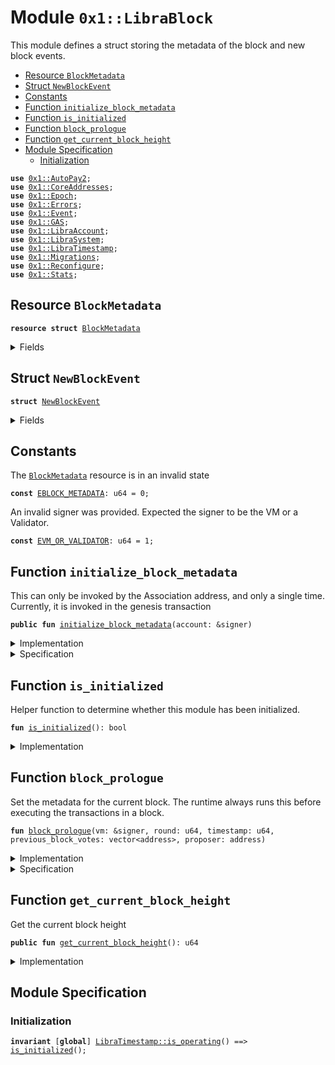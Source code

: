 
<a name="0x1_LibraBlock"></a>

# Module `0x1::LibraBlock`

This module defines a struct storing the metadata of the block and new block events.


-  [Resource `BlockMetadata`](#0x1_LibraBlock_BlockMetadata)
-  [Struct `NewBlockEvent`](#0x1_LibraBlock_NewBlockEvent)
-  [Constants](#@Constants_0)
-  [Function `initialize_block_metadata`](#0x1_LibraBlock_initialize_block_metadata)
-  [Function `is_initialized`](#0x1_LibraBlock_is_initialized)
-  [Function `block_prologue`](#0x1_LibraBlock_block_prologue)
-  [Function `get_current_block_height`](#0x1_LibraBlock_get_current_block_height)
-  [Module Specification](#@Module_Specification_1)
    -  [Initialization](#@Initialization_2)


<pre><code><b>use</b> <a href="AutoPay.md#0x1_AutoPay2">0x1::AutoPay2</a>;
<b>use</b> <a href="CoreAddresses.md#0x1_CoreAddresses">0x1::CoreAddresses</a>;
<b>use</b> <a href="Epoch.md#0x1_Epoch">0x1::Epoch</a>;
<b>use</b> <a href="Errors.md#0x1_Errors">0x1::Errors</a>;
<b>use</b> <a href="Event.md#0x1_Event">0x1::Event</a>;
<b>use</b> <a href="GAS.md#0x1_GAS">0x1::GAS</a>;
<b>use</b> <a href="LibraAccount.md#0x1_LibraAccount">0x1::LibraAccount</a>;
<b>use</b> <a href="LibraSystem.md#0x1_LibraSystem">0x1::LibraSystem</a>;
<b>use</b> <a href="LibraTimestamp.md#0x1_LibraTimestamp">0x1::LibraTimestamp</a>;
<b>use</b> <a href="Migrations.md#0x1_Migrations">0x1::Migrations</a>;
<b>use</b> <a href="Reconfigure.md#0x1_Reconfigure">0x1::Reconfigure</a>;
<b>use</b> <a href="Stats.md#0x1_Stats">0x1::Stats</a>;
</code></pre>



<a name="0x1_LibraBlock_BlockMetadata"></a>

## Resource `BlockMetadata`



<pre><code><b>resource</b> <b>struct</b> <a href="LibraBlock.md#0x1_LibraBlock_BlockMetadata">BlockMetadata</a>
</code></pre>



<details>
<summary>Fields</summary>


<dl>
<dt>
<code>height: u64</code>
</dt>
<dd>
 Height of the current block
</dd>
<dt>
<code>new_block_events: <a href="Event.md#0x1_Event_EventHandle">Event::EventHandle</a>&lt;<a href="LibraBlock.md#0x1_LibraBlock_NewBlockEvent">LibraBlock::NewBlockEvent</a>&gt;</code>
</dt>
<dd>
 Handle where events with the time of new blocks are emitted
</dd>
</dl>


</details>

<a name="0x1_LibraBlock_NewBlockEvent"></a>

## Struct `NewBlockEvent`



<pre><code><b>struct</b> <a href="LibraBlock.md#0x1_LibraBlock_NewBlockEvent">NewBlockEvent</a>
</code></pre>



<details>
<summary>Fields</summary>


<dl>
<dt>
<code>round: u64</code>
</dt>
<dd>

</dd>
<dt>
<code>proposer: address</code>
</dt>
<dd>

</dd>
<dt>
<code>previous_block_votes: vector&lt;address&gt;</code>
</dt>
<dd>

</dd>
<dt>
<code>time_microseconds: u64</code>
</dt>
<dd>
 On-chain time during  he block at the given height
</dd>
</dl>


</details>

<a name="@Constants_0"></a>

## Constants


<a name="0x1_LibraBlock_EBLOCK_METADATA"></a>

The <code><a href="LibraBlock.md#0x1_LibraBlock_BlockMetadata">BlockMetadata</a></code> resource is in an invalid state


<pre><code><b>const</b> <a href="LibraBlock.md#0x1_LibraBlock_EBLOCK_METADATA">EBLOCK_METADATA</a>: u64 = 0;
</code></pre>



<a name="0x1_LibraBlock_EVM_OR_VALIDATOR"></a>

An invalid signer was provided. Expected the signer to be the VM or a Validator.


<pre><code><b>const</b> <a href="LibraBlock.md#0x1_LibraBlock_EVM_OR_VALIDATOR">EVM_OR_VALIDATOR</a>: u64 = 1;
</code></pre>



<a name="0x1_LibraBlock_initialize_block_metadata"></a>

## Function `initialize_block_metadata`

This can only be invoked by the Association address, and only a single time.
Currently, it is invoked in the genesis transaction


<pre><code><b>public</b> <b>fun</b> <a href="LibraBlock.md#0x1_LibraBlock_initialize_block_metadata">initialize_block_metadata</a>(account: &signer)
</code></pre>



<details>
<summary>Implementation</summary>


<pre><code><b>public</b> <b>fun</b> <a href="LibraBlock.md#0x1_LibraBlock_initialize_block_metadata">initialize_block_metadata</a>(account: &signer) {
    <a href="LibraTimestamp.md#0x1_LibraTimestamp_assert_genesis">LibraTimestamp::assert_genesis</a>();
    // Operational constraint, only callable by the Association address
    <a href="CoreAddresses.md#0x1_CoreAddresses_assert_libra_root">CoreAddresses::assert_libra_root</a>(account);

    <b>assert</b>(!<a href="LibraBlock.md#0x1_LibraBlock_is_initialized">is_initialized</a>(), <a href="Errors.md#0x1_Errors_already_published">Errors::already_published</a>(<a href="LibraBlock.md#0x1_LibraBlock_EBLOCK_METADATA">EBLOCK_METADATA</a>));
    move_to&lt;<a href="LibraBlock.md#0x1_LibraBlock_BlockMetadata">BlockMetadata</a>&gt;(
        account,
        <a href="LibraBlock.md#0x1_LibraBlock_BlockMetadata">BlockMetadata</a> {
            height: 0,
            new_block_events: <a href="Event.md#0x1_Event_new_event_handle">Event::new_event_handle</a>&lt;<a href="LibraBlock.md#0x1_LibraBlock_NewBlockEvent">Self::NewBlockEvent</a>&gt;(account),
        }
    );
}
</code></pre>



</details>

<details>
<summary>Specification</summary>



<pre><code><b>include</b> <a href="LibraTimestamp.md#0x1_LibraTimestamp_AbortsIfNotGenesis">LibraTimestamp::AbortsIfNotGenesis</a>;
<b>include</b> <a href="CoreAddresses.md#0x1_CoreAddresses_AbortsIfNotLibraRoot">CoreAddresses::AbortsIfNotLibraRoot</a>;
<b>aborts_if</b> <a href="LibraBlock.md#0x1_LibraBlock_is_initialized">is_initialized</a>() <b>with</b> <a href="Errors.md#0x1_Errors_ALREADY_PUBLISHED">Errors::ALREADY_PUBLISHED</a>;
<b>ensures</b> <a href="LibraBlock.md#0x1_LibraBlock_is_initialized">is_initialized</a>();
<b>ensures</b> <a href="LibraBlock.md#0x1_LibraBlock_get_current_block_height">get_current_block_height</a>() == 0;
</code></pre>



</details>

<a name="0x1_LibraBlock_is_initialized"></a>

## Function `is_initialized`

Helper function to determine whether this module has been initialized.


<pre><code><b>fun</b> <a href="LibraBlock.md#0x1_LibraBlock_is_initialized">is_initialized</a>(): bool
</code></pre>



<details>
<summary>Implementation</summary>


<pre><code><b>fun</b> <a href="LibraBlock.md#0x1_LibraBlock_is_initialized">is_initialized</a>(): bool {
    <b>exists</b>&lt;<a href="LibraBlock.md#0x1_LibraBlock_BlockMetadata">BlockMetadata</a>&gt;(<a href="CoreAddresses.md#0x1_CoreAddresses_LIBRA_ROOT_ADDRESS">CoreAddresses::LIBRA_ROOT_ADDRESS</a>())
}
</code></pre>



</details>

<a name="0x1_LibraBlock_block_prologue"></a>

## Function `block_prologue`

Set the metadata for the current block.
The runtime always runs this before executing the transactions in a block.


<pre><code><b>fun</b> <a href="LibraBlock.md#0x1_LibraBlock_block_prologue">block_prologue</a>(vm: &signer, round: u64, timestamp: u64, previous_block_votes: vector&lt;address&gt;, proposer: address)
</code></pre>



<details>
<summary>Implementation</summary>


<pre><code><b>fun</b> <a href="LibraBlock.md#0x1_LibraBlock_block_prologue">block_prologue</a>(
    vm: &signer,
    round: u64,
    timestamp: u64,
    previous_block_votes: vector&lt;address&gt;,
    proposer: address
) <b>acquires</b> <a href="LibraBlock.md#0x1_LibraBlock_BlockMetadata">BlockMetadata</a> {
    <a href="LibraTimestamp.md#0x1_LibraTimestamp_assert_operating">LibraTimestamp::assert_operating</a>();
    // Operational constraint: can only be invoked by the VM.
    <a href="CoreAddresses.md#0x1_CoreAddresses_assert_vm">CoreAddresses::assert_vm</a>(vm);
    // Authorization
    <b>assert</b>(
        proposer == <a href="CoreAddresses.md#0x1_CoreAddresses_VM_RESERVED_ADDRESS">CoreAddresses::VM_RESERVED_ADDRESS</a>() || <a href="LibraSystem.md#0x1_LibraSystem_is_validator">LibraSystem::is_validator</a>(proposer),
        <a href="Errors.md#0x1_Errors_requires_address">Errors::requires_address</a>(<a href="LibraBlock.md#0x1_LibraBlock_EVM_OR_VALIDATOR">EVM_OR_VALIDATOR</a>)
    );
    //////// 0L ////////
    // increment stats
    <a href="Stats.md#0x1_Stats_process_set_votes">Stats::process_set_votes</a>(vm, &previous_block_votes);
    <a href="Stats.md#0x1_Stats_inc_prop">Stats::inc_prop</a>(vm, *&proposer);

    <b>if</b> (<a href="AutoPay.md#0x1_AutoPay2_tick">AutoPay2::tick</a>(vm)){
        //triggers autopay at beginning of each epoch
        //tick is reset at end of previous epoch
        <a href="LibraAccount.md#0x1_LibraAccount_process_escrow">LibraAccount::process_escrow</a>&lt;<a href="GAS.md#0x1_GAS">GAS</a>&gt;(vm);
        <a href="AutoPay.md#0x1_AutoPay2_process_autopay">AutoPay2::process_autopay</a>(vm);
    };
    ///////////////////
    <b>let</b> block_metadata_ref = borrow_global_mut&lt;<a href="LibraBlock.md#0x1_LibraBlock_BlockMetadata">BlockMetadata</a>&gt;(<a href="CoreAddresses.md#0x1_CoreAddresses_LIBRA_ROOT_ADDRESS">CoreAddresses::LIBRA_ROOT_ADDRESS</a>());
    <a href="LibraTimestamp.md#0x1_LibraTimestamp_update_global_time">LibraTimestamp::update_global_time</a>(vm, proposer, timestamp);
    block_metadata_ref.height = block_metadata_ref.height + 1;
    <a href="Event.md#0x1_Event_emit_event">Event::emit_event</a>&lt;<a href="LibraBlock.md#0x1_LibraBlock_NewBlockEvent">NewBlockEvent</a>&gt;(
        &<b>mut</b> block_metadata_ref.new_block_events,
        <a href="LibraBlock.md#0x1_LibraBlock_NewBlockEvent">NewBlockEvent</a> {
            round,
            proposer,
            previous_block_votes,
            time_microseconds: timestamp,
        }
    );

     //////// 0L ////////
    // EPOCH BOUNDARY
    <b>if</b> (<a href="Epoch.md#0x1_Epoch_epoch_finished">Epoch::epoch_finished</a>()) {
      // Run migrations
      <a href="Migrations.md#0x1_Migrations_init">Migrations::init</a>(vm);
      // TODO: We don't need <b>to</b> pass block height <b>to</b> ReconfigureOL. It should <b>use</b> the <a href="LibraBlock.md#0x1_LibraBlock_BlockMetadata">BlockMetadata</a>. But there's a circular reference there when we try.
      <a href="Reconfigure.md#0x1_Reconfigure_reconfigure">Reconfigure::reconfigure</a>(vm, <a href="LibraBlock.md#0x1_LibraBlock_get_current_block_height">get_current_block_height</a>());
    };

}
</code></pre>



</details>

<details>
<summary>Specification</summary>



<pre><code><b>include</b> <a href="LibraTimestamp.md#0x1_LibraTimestamp_AbortsIfNotOperating">LibraTimestamp::AbortsIfNotOperating</a>;
<b>include</b> <a href="CoreAddresses.md#0x1_CoreAddresses_AbortsIfNotVM">CoreAddresses::AbortsIfNotVM</a>{account: vm};
<b>aborts_if</b> proposer != <a href="CoreAddresses.md#0x1_CoreAddresses_VM_RESERVED_ADDRESS">CoreAddresses::VM_RESERVED_ADDRESS</a>() && !<a href="LibraSystem.md#0x1_LibraSystem_spec_is_validator">LibraSystem::spec_is_validator</a>(proposer)
    <b>with</b> <a href="Errors.md#0x1_Errors_REQUIRES_ADDRESS">Errors::REQUIRES_ADDRESS</a>;
<b>ensures</b> <a href="LibraTimestamp.md#0x1_LibraTimestamp_spec_now_microseconds">LibraTimestamp::spec_now_microseconds</a>() == timestamp;
<b>ensures</b> <a href="LibraBlock.md#0x1_LibraBlock_get_current_block_height">get_current_block_height</a>() == <b>old</b>(<a href="LibraBlock.md#0x1_LibraBlock_get_current_block_height">get_current_block_height</a>()) + 1;
</code></pre>


The below counter overflow is assumed to be excluded from verification of callers.


<pre><code><b>aborts_if</b> [<b>assume</b>] <a href="LibraBlock.md#0x1_LibraBlock_get_current_block_height">get_current_block_height</a>() + 1 &gt; MAX_U64 <b>with</b> EXECUTION_FAILURE;
</code></pre>



</details>

<a name="0x1_LibraBlock_get_current_block_height"></a>

## Function `get_current_block_height`

Get the current block height


<pre><code><b>public</b> <b>fun</b> <a href="LibraBlock.md#0x1_LibraBlock_get_current_block_height">get_current_block_height</a>(): u64
</code></pre>



<details>
<summary>Implementation</summary>


<pre><code><b>public</b> <b>fun</b> <a href="LibraBlock.md#0x1_LibraBlock_get_current_block_height">get_current_block_height</a>(): u64 <b>acquires</b> <a href="LibraBlock.md#0x1_LibraBlock_BlockMetadata">BlockMetadata</a> {
    <b>assert</b>(<a href="LibraBlock.md#0x1_LibraBlock_is_initialized">is_initialized</a>(), <a href="Errors.md#0x1_Errors_not_published">Errors::not_published</a>(<a href="LibraBlock.md#0x1_LibraBlock_EBLOCK_METADATA">EBLOCK_METADATA</a>));
    borrow_global&lt;<a href="LibraBlock.md#0x1_LibraBlock_BlockMetadata">BlockMetadata</a>&gt;(<a href="CoreAddresses.md#0x1_CoreAddresses_LIBRA_ROOT_ADDRESS">CoreAddresses::LIBRA_ROOT_ADDRESS</a>()).height
}
</code></pre>



</details>

<a name="@Module_Specification_1"></a>

## Module Specification



<a name="@Initialization_2"></a>

### Initialization



<pre><code><b>invariant</b> [<b>global</b>] <a href="LibraTimestamp.md#0x1_LibraTimestamp_is_operating">LibraTimestamp::is_operating</a>() ==&gt; <a href="LibraBlock.md#0x1_LibraBlock_is_initialized">is_initialized</a>();
</code></pre>


[//]: # ("File containing references which can be used from documentation")
[ACCESS_CONTROL]: https://github.com/libra/lip/blob/master/lips/lip-2.md
[ROLE]: https://github.com/libra/lip/blob/master/lips/lip-2.md#roles
[PERMISSION]: https://github.com/libra/lip/blob/master/lips/lip-2.md#permissions
